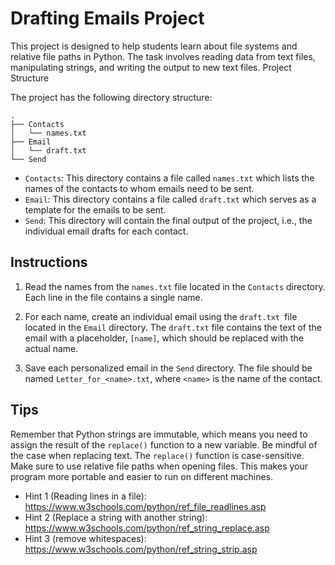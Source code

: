 # Drafting Emails Project

This project is designed to help students learn about file systems and relative file paths in Python. The task involves reading data from text files, manipulating strings, and writing the output to new text files.
Project Structure

The project has the following directory structure:

```
.
├── Contacts
│   └── names.txt
├── Email
│   └── draft.txt
└── Send
```

- `Contacts`: This directory contains a file called `names.txt` which lists the names of the contacts to whom emails need to be sent.
- `Email`: This directory contains a file called `draft.txt` which serves as a template for the emails to be sent.
- `Send`: This directory will contain the final output of the project, i.e., the individual email drafts for each contact.

## Instructions

1. Read the names from the `names.txt` file located in the `Contacts` directory. Each line in the file contains a single name.

2. For each name, create an individual email using the `draft.txt `file located in the `Email` directory. The `draft.txt` file contains the text of the email with a placeholder, `[name]`, which should be replaced with the actual name.

3. Save each personalized email in the `Send` directory. The file should be named `Letter_for_<name>.txt`, where `<name>` is the name of the contact.

## Tips

Remember that Python strings are immutable, which means you need to assign the result of the `replace()` function to a new variable.
Be mindful of the case when replacing text. The `replace()` function is case-sensitive.
Make sure to use relative file paths when opening files. This makes your program more portable and easier to run on different machines.

- Hint 1 (Reading lines in a file): https://www.w3schools.com/python/ref_file_readlines.asp
- Hint 2 (Replace a string with another string): https://www.w3schools.com/python/ref_string_replace.asp
- Hint 3 (remove whitespaces): https://www.w3schools.com/python/ref_string_strip.asp
